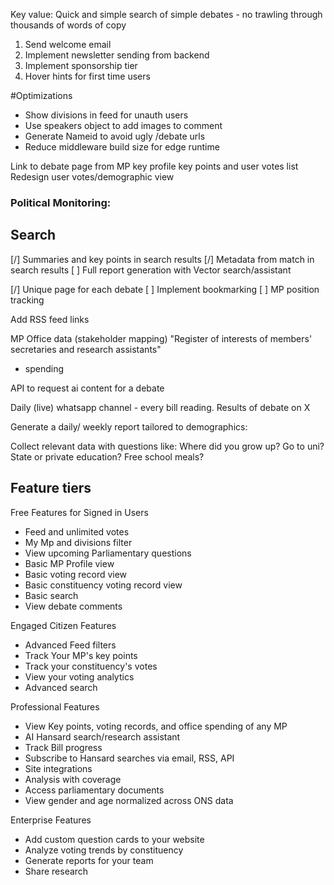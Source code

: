 Key value: Quick and simple search of simple debates - no trawling through thousands of words of copy

1) Send welcome email 
2) Implement newsletter sending from backend
3) Implement sponsorship tier
4) Hover hints for first time users

#Optimizations
- Show divisions in feed for unauth users
- Use speakers object to add images to comment
- Generate Nameid to avoid ugly /debate urls
- Reduce middleware build size for edge runtime

Link to debate page from MP key profile key points and user votes list
Redesign user votes/demographic view

### Political Monitoring:
## Search
[/] Summaries and key points in search results
[/] Metadata from match in search results
[ ] Full report generation with Vector search/assistant

[/] Unique page for each debate
[ ] Implement bookmarking
[ ] MP position tracking

Add RSS feed links

MP Office data (stakeholder mapping)
"Register of interests of members' secretaries and research assistants"
+ spending


API to request ai content for a debate

Daily (live) whatsapp channel - every bill reading. Results of debate on X

Generate a daily/ weekly report tailored to demographics:

Collect relevant data with questions like:
Where did you grow up?
Go to uni?
State or private education?
Free school meals?


## Feature tiers
Free Features for Signed in Users
- Feed and unlimited votes
- My Mp and divisions filter
- View upcoming Parliamentary questions
- Basic MP Profile view
- Basic voting record view
- Basic constituency voting record view
- Basic search
- View debate comments

Engaged Citizen Features
- Advanced Feed filters
- Track Your MP's key points
- Track your constituency's votes
- View your voting analytics
- Advanced search

Professional Features
- View Key points, voting records, and office spending of any MP
- AI Hansard search/research assistant
- Track Bill progress
- Subscribe to Hansard searches via email, RSS, API
- Site integrations
- Analysis with coverage
- Access parliamentary documents
- View gender and age normalized across ONS data

Enterprise Features
- Add custom question cards to your website
- Analyze voting trends by constituency
- Generate reports for your team
- Share research